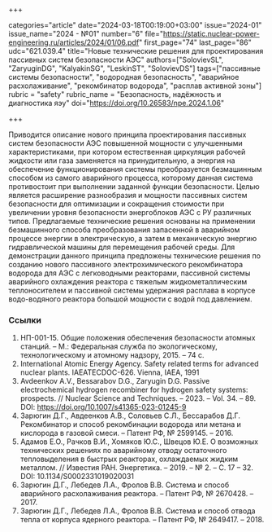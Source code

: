 +++

categories="article"
date="2024-03-18T00:19:00+03:00"
issue="2024-01"
issue_name="2024 - №01"
number="6"
file="https://static.nuclear-power-engineering.ru/articles/2024/01/06.pdf"
first_page="74"
last_page="86"
udc="621.039.4"
title="Новые технические решения для проектирования пассивных систем безопасности АЭС"
authors=["SolovievSL", "ZaryuginDG", "KalyakinSG", "LeskinST", "SolovievDS"]
tags=["пассивные системы безопасности", "водородная безопасность", "аварийное расхолаживание", "рекомбинатор водорода", "расплав активной зоны"]
rubric = "safety"
rubric_name = "Безопасность, надёжность и диагностика яэу"
doi="https://doi.org/10.26583/npe.2024.1.06"

+++

Приводится описание нового принципа проектирования пассивных систем безопасности АЭС повышенной мощности с улучшенными характеристиками, при котором естественная циркуляция рабочей жидкости или газа заменяется на принудительную, а энергия на обеспечение функционирования системы преобразуется безмашинным способом из самого аварийного процесса, которому данная система противостоит при выполнении заданной функции безопасности. Целью является расширение разнообразия и мощности пассивных систем безопасности для оптимизации и сокращения стоимости при увеличении уровня безопасности энергоблоков АЭС с РУ различных типов. Предлагаемые технические решения основаны на применении безмашинного способа преобразования запасенной в аварийном процессе энергии в электрическую, а затем в механическую энергию гидравлической машины для перемещения рабочей среды. Для демонстрации данного принципа предложены технические решения по созданию нового пассивного электрохимического рекомбинатора водорода для АЭС с легководными реакторами, пассивной системы аварийного охлаждения реактора с тяжелым жидкометаллическим теплоносителем и пассивной системы удержания расплава в корпусе водо-водяного реактора большой мощности с водой под давлением.

### Ссылки

1. НП-001-15. Общие положения обеспечения безопасности атомных станций. – М.: Федеральная служба по экологическому, технологическому и атомному надзору, 2015. – 74 с.
2. International Atomic Energy Agency. Safety related terms for advanced nuclear plants. IAEATECDOC-626. Vienna, IAEA, 1991
3. Avdeenkov A.V., Bessarabov D.G., Zaryugin D.G. Passive electrochemical hydrogen recombiner for hydrogen safety systems: prospects. // Nuclear Science and Techniques. – 2023. – Vol. 34. – 89. DOI: https://doi.org/10.1007/s41365-023-01245-9
4. Зарюгин Д.Г., Авдеенков А.В., Соловьев С.Л., Бессарабов Д.Г. Рекомбинатор и способ рекомбинации водорода или метана и кислорода в газовой смеси. – Патент РФ, № 2599145. – 2016.
5. Адамов Е.О., Рачков В.И., Хомяков Ю.С., Швецов Ю.Е. О возможных технических решениях по аварийному отводу остаточного тепловыделения в быстрых реакторах, охлаждаемых жидким металлом. // Известия РАН. Энергетика. – 2019. – № 2. – С. 17 – 32. DOI: 10.1134/S0002331019020031
6. Зарюгин Д.Г., Лебедев Л.А., Фролов В.В. Система и способ аварийного расхолаживания реактора. – Патент РФ, № 2670428. – 2017.
7. Зарюгин Д.Г., Лебедев Л.А., Фролов В.В. Система и способ отвода тепла от корпуса ядерного реактора. – Патент РФ, № 2649417. – 2018.